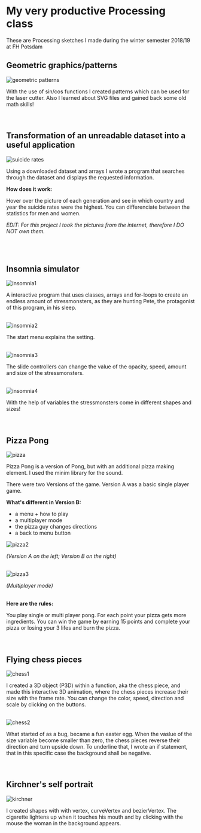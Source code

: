 # My very productive Processing class
These are Processing sketches I made during the winter semester 2018/19 at FH Potsdam

## Geometric graphics/patterns
![geometric patterns](/homework_07_Maria_kleeblatt/geometrischemuster.jpg)

With the use of sin/cos functions I created patterns which can be used for the laser cutter. Also I learned about SVG files and gained back some old math skills! 
<br/><br/><br/>


## Transformation of an unreadable dataset into a useful application
![suicide rates](/suicide_rates/suiciderates.jpg)

Using a downloaded dataset and arrays I wrote a program that searches through the dataset and displays the requested information.

**How does it work:** 

Hover over the picture of each generation and see in which country and year the suicide rates were the highest. You can differenciate between the statistics for men and women.

_EDIT: For this project I took the pictures from the internet, therefore I DO NOT own them._
<br/><br/><br/><br/>


## Insomnia simulator
![insomnia1](/insomnia_simulator/simulator.gif)

A interactive program that uses classes, arrays and for-loops to create an endless amount of stressmonsters, as they are hunting Pete, the protagonist of this program, in his sleep.<br/><br/>

![insomnia2](/insomnia_simulator/insomnia2.PNG)

The start menu explains the setting.<br/><br/>

![insomnia3](/insomnia_simulator/insomnia3.PNG)

The slide controllers can change the value of the opacity, speed, amount and size of the stressmonsters.<br/><br/>

![insomnia4](/insomnia_simulator/stressmonster.jpg)

With the help of variables the stressmonsters come in different shapes and sizes!
<br/><br/><br/>


## Pizza Pong
![pizza](/multi_player/pizzapong3.jpg)

Pizza Pong is a version of Pong, but with an additional pizza making element. I used the minim library for the sound.

There were two Versions of the game. Version A was a basic single player game. 

**What's different in Version B:**
* a menu + how to play
* a multiplayer mode
* the pizza guy changes directions
* a back to menu button

![pizza2](/multi_player/pizzapong1.jpg)

_(Version A on the left; Version B on the right)_<br/><br/>

![pizza3](/multi_player/pizzapong2.jpg)

_(Multiplayer mode)_<br/><br/>

**Here are the rules:**

You play single or multi player pong. For each point your pizza gets more ingredients. 
You can win the game by earning 15 points and complete your pizza
or losing your 3 lifes and burn the pizza.
<br/><br/><br/>


## Flying chess pieces

![chess1](/chess/chess1.jpg)

I created a 3D object (P3D) within a function, aka the chess piece, and made this interactive 3D animation, where the chess pieces increase their size with the frame rate. You can change the color, speed, direction and scale by clicking on the buttons. <br/><br/>

![chess2](/chess/chess2.jpg)

What started of as a bug, became a fun easter egg. When the vaslue of the size variable become smaller than zero, the chess pieces reverse their direction and turn upside down. To underline that, I wrote an if statement, that in this specific case the background shall be negative.
<br/><br/><br/>

## Kirchner's self portrait

![kirchner](/kirchner/kirchner2.gif)

I created shapes with with vertex, curveVertex and bezierVertex. The cigarette lightens up when it touches his mouth and by clicking with the mouse the woman in the background appears.
